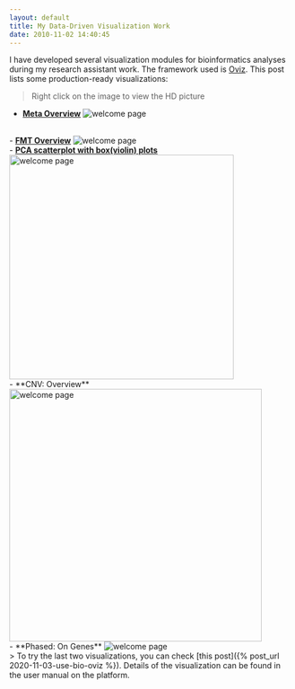 ```yaml
---
layout: default
title: My Data-Driven Visualization Work
date: 2010-11-02 14:40:45
---
```


I have developed several visualization modules for bioinformatics analyses during my research assistant work. The framework used is <a href= "https://oviz.org" target="_blank" >Oviz</a>. This post lists some production-ready visualizations:

> Right click on the image to view the HD picture

- <a href= "https://gutmeta.deepomics.org/visualizer/analysis/meta-overview" target="_blank" ><b>Meta Overview</b></a>
<img src="{{ site.url }}{{ site.baseurl }}/public/media/viz_meta.png" alt="welcome page"> </img>
<br>
<!--more-->
- <a href= "https://gutmeta.deepomics.org/visualizer/analysis/fmt-overview" target="_blank" ><b>FMT Overview</b></a>
<img src="{{ site.url }}{{ site.baseurl }}/public/media/viz_fmt.png" alt="welcome page"/>
<br>
- <a href= "https://gutmeta.deepomics.org/visualizer/analysis/pca" target="_blank" ><b>PCA scatterplot with box(violin) plots</b></a>
<img src="{{ site.url }}{{ site.baseurl }}/public/media/viz_pca.png" style="height:400px" alt="welcome page"/>
<br>
- **CNV: Overview**
<img src="{{ site.url }}{{ site.baseurl }}/public/media/viz_cnv.png" alt="welcome page" style="height:450px"/>
<br>
- **Phased: On Genes**
<img src="{{ site.url }}{{ site.baseurl }}/public/media/viz_phased.png" alt="welcome page" />
<br>
> To try the last two visualizations, you can check [this post]({% post_url 2020-11-03-use-bio-oviz %}). Details of the visualization can be found in the user manual on the platform.